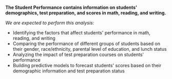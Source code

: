 **The Student Performance contains information on students' demographics, test preparation, and scores in math, reading, and writing.**

*We are expected to perform this analysis:*

* Identifying the factors that affect students' performance in math, reading, and writing
* Comparing the performance of different groups of students based on their gender, race/ethnicity, parental level of education, and lunch status
* Analyzing the impact of test preparation courses on students' performance
* Building predictive models to forecast students' scores based on their demographic information and test preparation status

